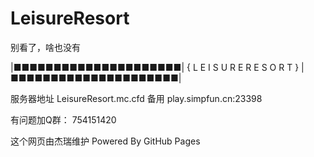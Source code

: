 # LeisureResort

别看了，啥也没有


 |■■■■■■■■■■■■■■■■■■■■■|
{ L E I S U R E  R E S O R T }
 |■■■■■■■■■■■■■■■■■■■■■|
 
服务器地址    LeisureResort.mc.cfd
     备用    play.simpfun.cn:23398

有问题加Q群： 754151420


这个网页由杰瑞维护
      Powered By GitHub Pages
